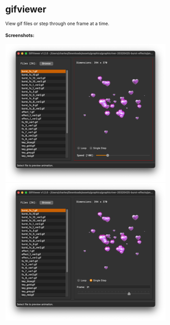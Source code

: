 # gifviewer

View gif files or step through one frame at a time.

#### Screenshots:
![view gif](screenshots/Screen%20Shot%2001.png?raw=true)
![single step](screenshots/Screen%20Shot%2002.png?raw=true)
